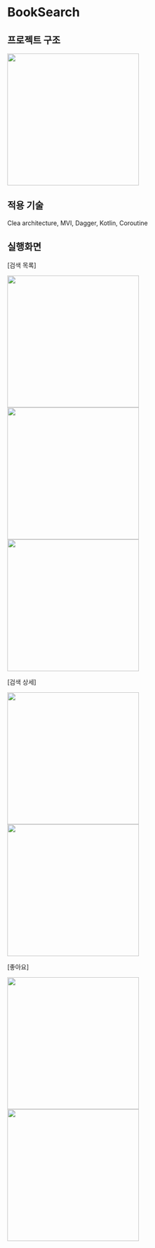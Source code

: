 # BookSearch

## 프로젝트 구조

<img src="https://user-images.githubusercontent.com/22926201/117979178-9bb3ef80-b36d-11eb-8235-b5f59a036773.png" width=300 />

## 적용 기술

Clea architecture, MVI, Dagger, Kotlin, Coroutine

## 실행화면

[검색 목록]

<img src="https://user-images.githubusercontent.com/22926201/117978353-bc2f7a00-b36c-11eb-9fe9-8dc2fdb8583e.png" width=300 /><img src="https://user-images.githubusercontent.com/22926201/117978333-b76ac600-b36c-11eb-9d51-86b26b3531da.png" width=300 /><img src="https://user-images.githubusercontent.com/22926201/117978349-bb96e380-b36c-11eb-832a-7a6fbc2d07b0.png" width=300 />


[검색 상세]

<img src="https://user-images.githubusercontent.com/22926201/117978608-07e22380-b36d-11eb-86ab-74f3a21776c3.png" width=300 /><img src="https://user-images.githubusercontent.com/22926201/117978627-0d3f6e00-b36d-11eb-94fc-3a03e2e7091a.png" width=300 />

[좋아요]

<img src="https://user-images.githubusercontent.com/22926201/117978904-51cb0980-b36d-11eb-9fba-72473a27c66b.png" width=300 /><img src="https://user-images.githubusercontent.com/22926201/117978893-4ed01900-b36d-11eb-82b8-068842aacafb.png" width=300 />

